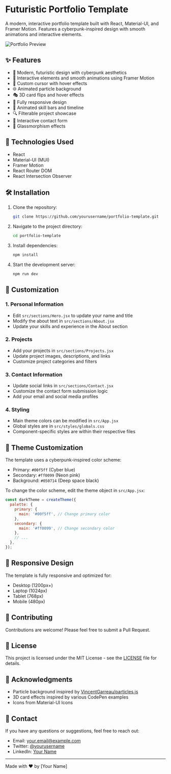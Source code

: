 # Futuristic Portfolio Template

A modern, interactive portfolio template built with React, Material-UI, and Framer Motion. Features a cyberpunk-inspired design with smooth animations and interactive elements.

![Portfolio Preview](preview.png)

## ✨ Features

- 🎨 Modern, futuristic design with cyberpunk aesthetics
- 🌟 Interactive elements and smooth animations using Framer Motion
- 💫 Custom cursor with hover effects
- 🌐 Animated particle background
- 🎭 3D card flips and hover effects
- 📱 Fully responsive design
- 🎯 Animated skill bars and timeline
- 🔍 Filterable project showcase
- 📝 Interactive contact form
- 🌈 Glassmorphism effects

## 🚀 Technologies Used

- React
- Material-UI (MUI)
- Framer Motion
- React Router DOM
- React Intersection Observer

## 🛠️ Installation

1. Clone the repository:
   ```bash
   git clone https://github.com/yourusername/portfolio-template.git
   ```

2. Navigate to the project directory:
   ```bash
   cd portfolio-template
   ```

3. Install dependencies:
   ```bash
   npm install
   ```

4. Start the development server:
   ```bash
   npm run dev
   ```

## 📝 Customization

### 1. Personal Information
- Edit `src/sections/Hero.jsx` to update your name and title
- Modify the about text in `src/sections/About.jsx`
- Update your skills and experience in the About section

### 2. Projects
- Add your projects in `src/sections/Projects.jsx`
- Update project images, descriptions, and links
- Customize project categories and filters

### 3. Contact Information
- Update social links in `src/sections/Contact.jsx`
- Customize the contact form submission logic
- Add your email and social media profiles

### 4. Styling
- Main theme colors can be modified in `src/App.jsx`
- Global styles are in `src/styles/globals.css`
- Component-specific styles are within their respective files

## 🎨 Theme Customization

The template uses a cyberpunk-inspired color scheme:
- Primary: `#00f5ff` (Cyber blue)
- Secondary: `#ff0099` (Neon pink)
- Background: `#050714` (Deep space black)

To change the color scheme, edit the theme object in `src/App.jsx`:

```javascript
const darkTheme = createTheme({
  palette: {
    primary: {
      main: '#00f5ff', // Change primary color
    },
    secondary: {
      main: '#ff0099', // Change secondary color
    },
    // ...
  },
});
```

## 📱 Responsive Design

The template is fully responsive and optimized for:
- Desktop (1200px+)
- Laptop (1024px)
- Tablet (768px)
- Mobile (480px)

## 🤝 Contributing

Contributions are welcome! Please feel free to submit a Pull Request.

## 📄 License

This project is licensed under the MIT License - see the [LICENSE](LICENSE) file for details.

## 🙏 Acknowledgments

- Particle background inspired by [VincentGarreau/particles.js](https://github.com/VincentGarreau/particles.js/)
- 3D card effects inspired by various CodePen examples
- Icons from Material-UI Icons

## 📧 Contact

If you have any questions or suggestions, feel free to reach out:
- Email: your.email@example.com
- Twitter: [@yourusername](https://twitter.com/yourusername)
- LinkedIn: [Your Name](https://linkedin.com/in/yourprofile)

---

Made with ❤️ by [Your Name]
